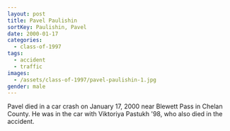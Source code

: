 ```yaml
---
layout: post
title: Pavel Paulishin
sortKey: Paulishin, Pavel
date: 2000-01-17
categories:
  - class-of-1997
tags:
  - accident
  - traffic
images:
  - /assets/class-of-1997/pavel-paulishin-1.jpg
gender: male
---
```

Pavel died in a car crash on January 17, 2000 near Blewett Pass in Chelan County.  He was in the car with Viktoriya Pastukh '98, who also died in the accident.
